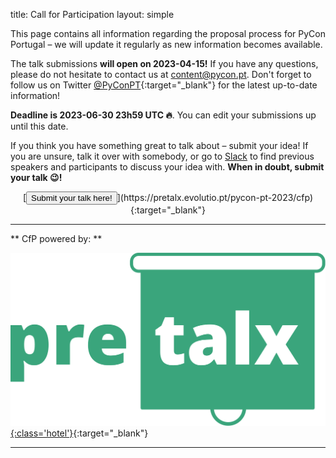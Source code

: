 title: Call for Participation
layout: simple


This page contains all information regarding the proposal process for PyCon Portugal – we will update it regularly as new information becomes available.


The talk submissions **will open on 2023-04-15!** If you have any questions, please do not hesitate to contact us at [content@pycon.pt](mailto:content@pycon.pt). Don't forget to follow us on Twitter [@PyConPT](https://twitter.com/PyConPT){:target="_blank"} for the latest up-to-date information!


**Deadline is 2023-06-30  23h59 UTC 🔥**. You can edit your submissions up until this date.


If you think you have something great to talk about – submit your idea! If you are unsure, talk it over with somebody, or go to [Slack](https://join.slack.com/t/pyconportugal/shared_invite/zt-1ckszg1ye-QDgxx3lOkC15Ocal8xhCSg) to find previous speakers and participants to discuss your idea with. **When in doubt, submit your talk 😉!**


<div markdown="1" style="text-align: center;">[<button class="btn">Submit your talk here!</button>](https://pretalx.evolutio.pt/pycon-pt-2023/cfp){:target="_blank"}</div>


---


** CfP powered by: **



[![pretalx](/static/images/other/pretalx.svg){:class='hotel'}](https://pretalx.com/p/about/){:target="_blank"}


---
